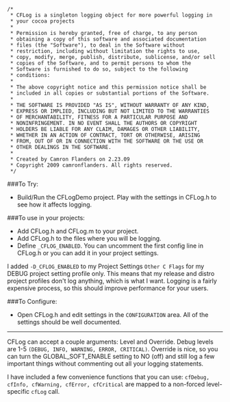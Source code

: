     /*
     * CFLog is a singleton logging object for more powerful logging in 
     * your cocoa projects
     *
     * Permission is hereby granted, free of charge, to any person
     * obtaining a copy of this software and associated documentation
     * files (the "Software"), to deal in the Software without
     * restriction, including without limitation the rights to use,
     * copy, modify, merge, publish, distribute, sublicense, and/or sell
     * copies of the Software, and to permit persons to whom the
     * Software is furnished to do so, subject to the following
     * conditions:
     * 
     * The above copyright notice and this permission notice shall be
     * included in all copies or substantial portions of the Software.
     * 
     * THE SOFTWARE IS PROVIDED "AS IS", WITHOUT WARRANTY OF ANY KIND,
     * EXPRESS OR IMPLIED, INCLUDING BUT NOT LIMITED TO THE WARRANTIES
     * OF MERCHANTABILITY, FITNESS FOR A PARTICULAR PURPOSE AND
     * NONINFRINGEMENT. IN NO EVENT SHALL THE AUTHORS OR COPYRIGHT
     * HOLDERS BE LIABLE FOR ANY CLAIM, DAMAGES OR OTHER LIABILITY,
     * WHETHER IN AN ACTION OF CONTRACT, TORT OR OTHERWISE, ARISING
     * FROM, OUT OF OR IN CONNECTION WITH THE SOFTWARE OR THE USE OR
     * OTHER DEALINGS IN THE SOFTWARE.
     * 
     * Created by Camron Flanders on 2.23.09
     * Copyright 2009 camronflanders. All rights reserved.
     */


###To Try:
  - Build/Run the CFLogDemo project. Play with the settings in CFLog.h to see how it affects logging.


###To use in your projects:
  - Add CFLog.h and CFLog.m to your project.
  - Add CFLog.h to the files where you will be logging.
  - Define `_CFLOG_ENABLED`. You can uncomment the first config line in CFLog.h or you can add it in your project settings.


I added `-D_CFLOG_ENABLED` to my Project Settings `Other C Flags` 
for my DEBUG project setting profile only. This means that my 
release and distro project profiles don't log anything, which 
is what I want. Logging is a fairly expensive process, so this 
should improve performance for your users.


###To Configure:
  - Open CFLog.h and edit settings in the `CONFIGURATION` area. All of the settings should be well documented.


---


CFLog can accept a couple arguments: Level and Override.
Debug levels are 1-5 `(DEBUG, INFO, WARNING, ERROR, CRITICAL)`.
Override is nice, so you can turn the GLOBAL_SOFT_ENABLE setting to NO (off) and still log a few important things without commenting out all your logging statements.

I have included a few convenience functions that you can use: `cfDebug, cfInfo, cfWarning, cfError, cfCritical` are mapped to a non-forced level-specific `cfLog` call.
